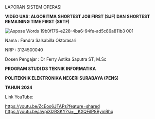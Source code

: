 ﻿LAPORAN SISTEM OPERASI

**VIDEO UAS: ALGORITMA** **SHORTEST JOB FIRST (SJF) DAN SHORTEST REMAINING TIME FIRST (SRTF)** 







![Aspose Words 19b0f176-e228-4ba6-94fe-ad5c86a811b3 001](https://github.com/user-attachments/assets/25abe8d7-a1c6-4c7f-aa8b-c08e4502cdb0)







Nama	: Fandra Salsabilla Oktorasari

NRP	: 3124500040

Dosen Pengajar	: Dr Ferry Astika Saputra ST, M.Sc


**PROGRAM STUDI D3 TEKNIK INFORMATIKA** 

**POLITEKNIK ELEKTRONIKA NEGERI SURABAYA (PENS)** 

**TAHUN 2024**



Link YouTube:

<https://youtu.be/ZcEoo6JTAPs?feature=shared>
<https://youtu.be/JwpiXIzRSKY?si=__KXQFilP8BymRhq>
